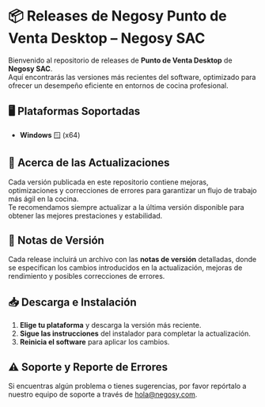 # 📦 Releases de Negosy Punto de Venta Desktop – Negosy SAC  

Bienvenido al repositorio de releases de **Punto de Venta Desktop** de **Negosy SAC**.  
Aquí encontrarás las versiones más recientes del software, optimizado para ofrecer un desempeño eficiente en entornos de cocina profesional.  

## 🖥️ Plataformas Soportadas  
- **Windows** 🪟 (x64)

## 🚀 Acerca de las Actualizaciones  
Cada versión publicada en este repositorio contiene mejoras, optimizaciones y correcciones de errores para garantizar un flujo de trabajo más ágil en la cocina.  
Te recomendamos siempre actualizar a la última versión disponible para obtener las mejores prestaciones y estabilidad.  

## 📜 Notas de Versión  
Cada release incluirá un archivo con las **notas de versión** detalladas, donde se especifican los cambios introducidos en la actualización, mejoras de rendimiento y posibles correcciones de errores.  

## 📥 Descarga e Instalación  
1. **Elige tu plataforma** y descarga la versión más reciente.  
2. **Sigue las instrucciones** del instalador para completar la actualización.  
3. **Reinicia el software** para aplicar los cambios.  

## ⚠️ Soporte y Reporte de Errores  
Si encuentras algún problema o tienes sugerencias, por favor repórtalo a nuestro equipo de soporte a través de hola@negosy.com.  
